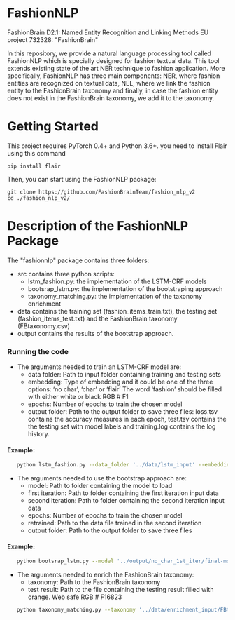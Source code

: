 # FashionNLP
FashionBrain D2.1: Named Entity Recognition and Linking Methods
EU project 732328: "FashionBrain"

In this repository, we provide a natural language processing tool called FashionNLP which is specially designed for fashion textual data. This tool extends existing state of the art NER technique to fashion application. More specifically, FashionNLP has three main components: NER, where fashion entities are recognized on textual data, NEL, where we link the fashion entity to the FashionBrain taxonomy and finally, in case the fashion entity does not exist in the FashionBrain taxonomy, we add it to the taxonomy.

# Getting Started
This project requires PyTorch 0.4+ and Python 3.6+. you need to install Flair using this command
```
pip install flair
```
Then, you can start using the FashionNLP package:
```
git clone https://github.com/FashionBrainTeam/fashion_nlp_v2
cd ./fashion_nlp_v2/
```
# Description of the FashionNLP Package
The "fashionnlp" package contains three folders:
 - src contains three python scripts:
    - lstm_fashion.py: the implementation of the LSTM-CRF models
    - bootsrap_lstm.py: the implementation of the bootstraping approach
    - taxonomy_matching.py: the implementation of the taxonomy enrichment
 - data contains the training set (fashion_items_train.txt), the testing set (fashion_items_test.txt) and the FashionBrain taxonomy (FBtaxonomy.csv)
- output contains the results of the bootstrap approach.

### Running the code 

- The arguments needed to train an LSTM-CRF model are:
	 - data folder: Path to input folder containing training and testing sets
	 - embedding: Type of embedding and it could be one of the three options:
	‘no char’, ‘char’ or ‘flair’
	The word ‘fashion’ should be filled with either white or black
	RGB # F1
	 - epochs: Number of epochs to train the chosen model
	 - output folder: Path to the output folder to save three files: loss.tsv contains the accuracy measures in each epoch, test.tsv contains the the testing set with model labels and training.log contains the log history.

 #### Example:
   ``` bash 
      python lstm_fashion.py --data_folder '../data/lstm_input' --embedding 'no_char' --epochs 150 --output_folder '../output'
   ```
 
- The arguments needed to use the bootstrap approach are:
	- model: Path to folder containing the model to load
	- first iteration: Path to folder containing the first iteration input data
	- second iteration: Path to folder containing the second iteration input data
	- epochs: Number of epochs to train the chosen model
	- retrained: Path to the data file trained in the second iteration
	- output folder: Path to the output folder to save three files

 #### Example:
   ``` bash 
      python bootsrap_lstm.py --model '../output/no_char_1st_iter/final-model.pt' --first_iteration '../data/lstm_input' --second_iteration '../data/lstm_bootstrap' --epochs 100 --retrained '../data/lstm_bootstrap/retrained_data.tsv' --output_folder '../output/no_char_2nd_iter'
   ```

  - The arguments needed to enrich the FashionBrain taxonomy:
  	- taxonomy: Path to the FashionBrain taxonomy
	- test result: Path to the file containing the testing result filled with orange. Web safe RGB # F16823

   ``` bash 
      python taxonomy_matching.py --taxonomy '../data/enrichment_input/FBtaxonomy.csv' --test_result '../data/enrichment_input/test_result.txt'
   ```
